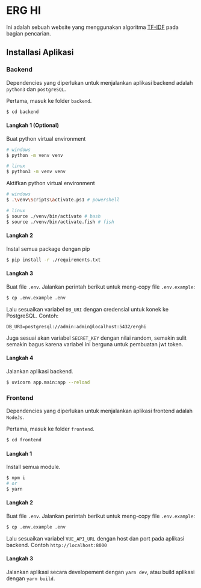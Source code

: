 # ERG HI

Ini adalah sebuah website yang menggunakan algoritma [TF-IDF](https://id.wikipedia.org/wiki/Tf%E2%80%93idf) pada bagian pencarian.

## Installasi Aplikasi

### Backend

Dependencies yang diperlukan untuk menjalankan aplikasi backend adalah `python3` dan `postgreSQL`.

Pertama, masuk ke folder `backend`.

```bash
$ cd backend
```

#### Langkah 1 (Optional)

Buat python virtual environment

```bash
# windows
$ python -m venv venv

# linux
$ python3 -m venv venv
```

Aktifkan python virtual environment

```bash
# windows
$ .\venv\Scripts\activate.ps1 # powershell

# linux
$ source ./venv/bin/activate # bash
$ source ./venv/bin/activate.fish # fish
```

#### Langkah 2

Instal semua package dengan pip

```bash
$ pip install -r ./requirements.txt
```

#### Langkah 3

Buat file `.env`. Jalankan perintah berikut untuk meng-copy file `.env.example`:

```bash
$ cp .env.example .env
```

Lalu sesuaikan variabel `DB_URI` dengan credensial untuk konek ke PostgreSQL. Contoh:

```
DB_URI=postgresql://admin:admin@localhost:5432/erghi
```

Juga sesuai akan variabel `SECRET_KEY` dengan nilai random, semakin sulit semakin bagus karena variabel ini berguna untuk pembuatan jwt token.

#### Langkah 4

Jalankan aplikasi backend.

```bash
$ uvicorn app.main:app --reload
```

### Frontend

Dependencies yang diperlukan untuk menjalankan aplikasi frontend adalah `NodeJs`.

Pertama, masuk ke folder `frontend`.

```bash
$ cd frontend
```

#### Langkah 1

Install semua module.

```bash
$ npm i
# or
$ yarn
```

#### Langkah 2

Buat file `.env`. Jalankan perintah berikut untuk meng-copy file `.env.example`:

```bash
$ cp .env.example .env
```

Lalu sesuaikan variabel `VUE_API_URL` dengan host dan port pada aplikasi backend. Contoh `http://localhost:8000`

#### Langkah 3

Jalankan aplikasi secara developement dengan `yarn dev`, atau build aplikasi dengan `yarn build`.
